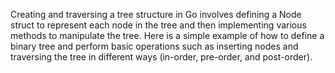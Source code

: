 Creating and traversing a tree structure in Go involves defining a Node struct to represent each node in the tree and
then implementing various methods to manipulate the tree. Here is a simple example of how to define a binary tree and
perform basic operations such as inserting nodes and traversing the tree in different ways (in-order, pre-order, and
post-order).

